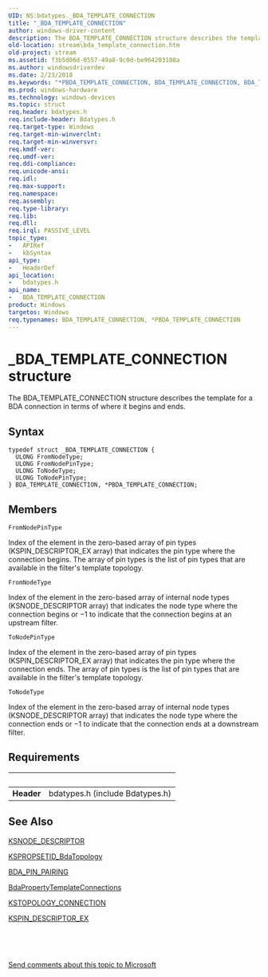```yaml
---
UID: NS:bdatypes._BDA_TEMPLATE_CONNECTION
title: "_BDA_TEMPLATE_CONNECTION"
author: windows-driver-content
description: The BDA_TEMPLATE_CONNECTION structure describes the template for a BDA connection in terms of where it begins and ends.
old-location: stream\bda_template_connection.htm
old-project: stream
ms.assetid: f3b5d06d-0557-49a8-9c0d-be964203108a
ms.author: windowsdriverdev
ms.date: 2/23/2018
ms.keywords: "*PBDA_TEMPLATE_CONNECTION, BDA_TEMPLATE_CONNECTION, BDA_TEMPLATE_CONNECTION structure [Streaming Media Devices], PBDA_TEMPLATE_CONNECTION, PBDA_TEMPLATE_CONNECTION structure pointer [Streaming Media Devices], _BDA_TEMPLATE_CONNECTION, bdaref_fbba4f2e-dd43-4f5c-b057-f1fbc52cfbe9.xml, bdatypes/BDA_TEMPLATE_CONNECTION, bdatypes/PBDA_TEMPLATE_CONNECTION, stream.bda_template_connection"
ms.prod: windows-hardware
ms.technology: windows-devices
ms.topic: struct
req.header: bdatypes.h
req.include-header: Bdatypes.h
req.target-type: Windows
req.target-min-winverclnt: 
req.target-min-winversvr: 
req.kmdf-ver: 
req.umdf-ver: 
req.ddi-compliance: 
req.unicode-ansi: 
req.idl: 
req.max-support: 
req.namespace: 
req.assembly: 
req.type-library: 
req.lib: 
req.dll: 
req.irql: PASSIVE_LEVEL
topic_type:
-	APIRef
-	kbSyntax
api_type:
-	HeaderDef
api_location:
-	bdatypes.h
api_name:
-	BDA_TEMPLATE_CONNECTION
product: Windows
targetos: Windows
req.typenames: BDA_TEMPLATE_CONNECTION, *PBDA_TEMPLATE_CONNECTION
---
```


# _BDA_TEMPLATE_CONNECTION structure
The BDA_TEMPLATE_CONNECTION structure describes the template for a BDA connection in terms of where it begins and ends.

## Syntax
````
typedef struct _BDA_TEMPLATE_CONNECTION {
  ULONG FromNodeType;
  ULONG FromNodePinType;
  ULONG ToNodeType;
  ULONG ToNodePinType;
} BDA_TEMPLATE_CONNECTION, *PBDA_TEMPLATE_CONNECTION;
````

## Members


`FromNodePinType`

Index of the element in the zero-based array of pin types (KSPIN_DESCRIPTOR_EX array) that indicates the pin type where the connection begins. The array of pin types is the list of pin types that are available in the filter's template topology.

`FromNodeType`

Index of the element in the zero-based array of internal node types (KSNODE_DESCRIPTOR array) that indicates the node type where the connection begins or −1 to indicate that the connection begins at an upstream filter.

`ToNodePinType`

Index of the element in the zero-based array of pin types (KSPIN_DESCRIPTOR_EX array) that indicates the pin type where the connection ends. The array of pin types is the list of pin types that are available in the filter's template topology.

`ToNodeType`

Index of the element in the zero-based array of internal node types (KSNODE_DESCRIPTOR array) that indicates the node type where the connection ends or −1 to indicate that the connection ends at a downstream filter.


## Requirements
| &nbsp; | &nbsp; |
| ---- |:---- |
| **Header** | bdatypes.h (include Bdatypes.h) |

## See Also

<a href="..\ks\ns-ks-_ksnode_descriptor.md">KSNODE_DESCRIPTOR</a>



<a href="https://msdn.microsoft.com/library/windows/hardware/ff566561">KSPROPSETID_BdaTopology</a>



<a href="..\bdasup\ns-bdasup-_bda_pin_pairing.md">BDA_PIN_PAIRING</a>



<a href="..\bdasup\nf-bdasup-bdapropertytemplateconnections.md">BdaPropertyTemplateConnections</a>



<a href="..\ks\ns-ks-kstopology_connection.md">KSTOPOLOGY_CONNECTION</a>



<a href="..\ks\ns-ks-_kspin_descriptor_ex.md">KSPIN_DESCRIPTOR_EX</a>



 

 

<a href="mailto:wsddocfb@microsoft.com?subject=Documentation%20feedback [stream\stream]:%20BDA_TEMPLATE_CONNECTION structure%20 RELEASE:%20(2/23/2018)&amp;body=%0A%0APRIVACY STATEMENT%0A%0AWe use your feedback to improve the documentation. We don't use your email address for any other purpose, and we'll remove your email address from our system after the issue that you're reporting is fixed. While we're working to fix this issue, we might send you an email message to ask for more info. Later, we might also send you an email message to let you know that we've addressed your feedback.%0A%0AFor more info about Microsoft's privacy policy, see http://privacy.microsoft.com/en-us/default.aspx." title="Send comments about this topic to Microsoft">Send comments about this topic to Microsoft</a>